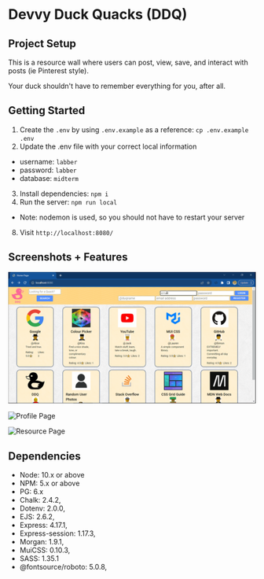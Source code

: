 Devvy Duck Quacks (DDQ)
=========

## Project Setup

This is a resource wall where users can post, view, save, and interact with posts (ie Pinterest style).

Your duck shouldn't have to remember everything for you, after all.


## Getting Started

1. Create the `.env` by using `.env.example` as a reference: `cp .env.example .env`
2. Update the .env file with your correct local information 
  - username: `labber` 
  - password: `labber` 
  - database: `midterm`
3. Install dependencies: `npm i`
7. Run the server: `npm run local`
  - Note: nodemon is used, so you should not have to restart your server
8. Visit `http://localhost:8080/`

## Screenshots + Features
![Home Page](https://github.com/amandadr/midterm-project/blob/master/docs/home-login.gif?raw=true)

![Profile Page](https://github.com/amandadr/midterm-project/blob/master/docs/view-edit-profile.gif?raw=true)

![Resource Page](https://github.com/amandadr/midterm-project/blob/master/docs/post-comment.gif?raw=true)

## Dependencies

- Node: 10.x or above
- NPM: 5.x or above
- PG: 6.x
- Chalk: 2.4.2,
- Dotenv: 2.0.0,
- EJS: 2.6.2,
- Express: 4.17.1,
- Express-session: 1.17.3,
- Morgan: 1.9.1,
- MuiCSS: 0.10.3,
- SASS: 1.35.1
- @fontsource/roboto: 5.0.8,
